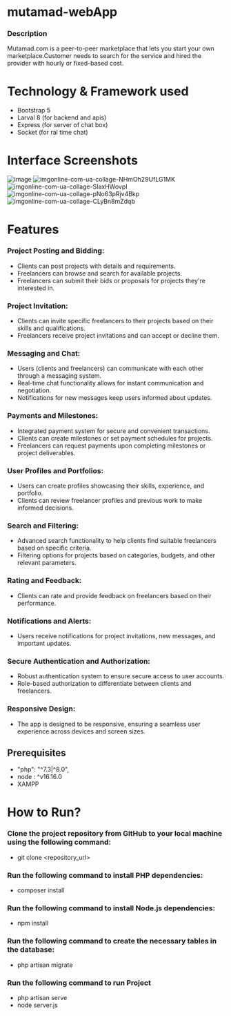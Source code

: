 # mutamad-webApp

### Description

Mutamad.com is a peer-to-peer marketplace that lets you start your own marketplace.Customer needs to search for the service and hired the provider with hourly or fixed-based cost.


# Technology & Framework used
- Bootstrap 5
- Larval 8 (for backend and apis)
- Express (for server of chat box)
- Socket (for ral time chat)
# Interface Screenshots

![image](https://github.com/sarmadkamal464/mutamad-web/assets/89574306/bf8dcd9e-3d4e-44e4-abf8-e746e9271424)
![imgonline-com-ua-collage-NHmOh29UfLG1MK](https://github.com/sarmadkamal464/mutamad-web/assets/89574306/c1e48ba5-3bbd-4d06-9bfc-36f1aa79fbce)
![imgonline-com-ua-collage-SIaxHWovpI](https://github.com/sarmadkamal464/mutamad-web/assets/89574306/60ebbebc-3bcb-4e4b-bbb7-e719bd3921be)
![imgonline-com-ua-collage-pNo63pRjv4Bkp](https://github.com/sarmadkamal464/mutamad-web/assets/89574306/a7bfba8b-11e0-4694-aa2e-cdcceb7303b6)
![imgonline-com-ua-collage-CLyBn8mZdqb](https://github.com/sarmadkamal464/mutamad-web/assets/89574306/0424bb77-c6b8-4753-9c8c-d6686c0e7c59)


# Features
### Project Posting and Bidding:

- Clients can post projects with details and requirements.
- Freelancers can browse and search for available projects.
- Freelancers can submit their bids or proposals for projects they're interested in.
### Project Invitation:

- Clients can invite specific freelancers to their projects based on their skills and qualifications.
- Freelancers receive project invitations and can accept or decline them.
### Messaging and Chat:

- Users (clients and freelancers) can communicate with each other through a messaging system.
- Real-time chat functionality allows for instant communication and negotiation.
- Notifications for new messages keep users informed about updates.
### Payments and Milestones:

- Integrated payment system for secure and convenient transactions.
- Clients can create milestones or set payment schedules for projects.
- Freelancers can request payments upon completing milestones or project deliverables.
### User Profiles and Portfolios:

- Users can create profiles showcasing their skills, experience, and portfolio.
- Clients can review freelancer profiles and previous work to make informed decisions.

### Search and Filtering:

- Advanced search functionality to help clients find suitable freelancers based on specific criteria.
- Filtering options for projects based on categories, budgets, and other relevant parameters.
### Rating and Feedback:

- Clients can rate and provide feedback on freelancers based on their performance.

### Notifications and Alerts:

- Users receive notifications for project invitations, new messages, and important updates.

### Secure Authentication and Authorization:

- Robust authentication system to ensure secure access to user accounts.
- Role-based authorization to differentiate between clients and freelancers.
### Responsive Design:

- The app is designed to be responsive, ensuring a seamless user experience across devices and screen sizes.

## Prerequisites
- "php": "^7.3|^8.0",
- node : ^v16.16.0
- XAMPP
# How to Run?
### Clone the project repository from GitHub to your local machine using the following command:

- git clone <repository_url>
###  Run the following command to install PHP dependencies:

- composer install
### Run the following command to install Node.js dependencies:

- npm install
### Run the following command to create the necessary tables in the database:

- php artisan migrate

### Run the following command to run Project
- php artisan serve
- node server.js



